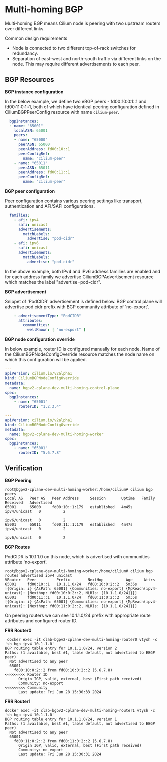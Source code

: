Multi-homing BGP
================

Multi-homing BGP means Cilium node is peering with two upstream routers over different links.

Common design requirements

- Node is connected to two different top-of-rack switches for redundancy.
- Separation of east-west and north-south traffic via different links on the node. This may require different advertisements to each peer.

BGP Resources
-------------

**BGP instance configuration**

In the below example, we define two eBGP peers - fd00:10:0:1::1 and fd00:11:0:1::1, both of which have identical peering configuration defined in
CiliumBGPPeerConfig resource with name `cilium-peer`.

```yaml
  bgpInstances:
  - name: "65001"
    localASN: 65001
    peers:
    - name: "65000"
      peerASN: 65000
      peerAddress: fd00:10::1
      peerConfigRef:
        name: "cilium-peer"
    - name: "65011"
      peerASN: 65011
      peerAddress: fd00:11::1
      peerConfigRef:
        name: "cilium-peer"
```


**BGP peer configuration**

Peer configuration contains various peering settings like transport, authentication and AFI/SAFI configurations.

```yaml
  families:
    - afi: ipv4
      safi: unicast
      advertisements:
        matchLabels:
          advertise: "pod-cidr"
    - afi: ipv6
      safi: unicast
      advertisements:
        matchLabels:
          advertise: "pod-cidr"
```

In the above example, both IPv4 and IPv6 address families are enabled and for each address family we advertise CiliumBGPAdvertisement resource
which matches the label "advertise=pod-cidr".

**BGP advertisement**

Snippet of 'PodCIDR' advertisement is defined below. BGP control plane will advertise pod cidr prefix with BGP community attribute of 'no-export'.

```yaml
    - advertisementType: "PodCIDR"
      attributes:
        communities:
          wellKnown: [ "no-export" ]
```

**BGP node configuration override**

In below example, router ID is configured manually for each node. Name of the CiliumBGPNodeConfigOverride resource matches the node name on which this 
configuration will be applied.

```yaml
---
apiVersion: cilium.io/v2alpha1
kind: CiliumBGPNodeConfigOverride
metadata:
  name: bgpv2-cplane-dev-multi-homing-control-plane
spec:
  bgpInstances:
    - name: "65001"
      routerID: "1.2.3.4"

---
apiVersion: cilium.io/v2alpha1
kind: CiliumBGPNodeConfigOverride
metadata:
  name: bgpv2-cplane-dev-multi-homing-worker
spec:
  bgpInstances:
    - name: "65001"
      routerID: "5.6.7.8"
```

Verification
------------

**BGP Peering**

```
root@bgpv2-cplane-dev-multi-homing-worker:/home/cilium# cilium bgp peers
Local AS   Peer AS   Peer Address     Session       Uptime   Family         Received   Advertised
65001      65000     fd00:10::1:179   established   4m45s    ipv4/unicast   0          2
                                                             ipv6/unicast   0          2
65001      65011     fd00:11::1:179   established   4m47s    ipv4/unicast   0          2
                                                             ipv6/unicast   0          2

```

**BGP Routes**

PodCIDR is 10.1.1.0 on this node, which is advertised with communities attribute 'no-export'.

```
root@bgpv2-cplane-dev-multi-homing-worker:/home/cilium# cilium bgp routes advertised ipv4 unicast
VRouter   Peer         Prefix        NextHop          Age     Attrs
65001     fd00:10::1   10.1.1.0/24   fd00:10:0:2::2   5m35s   [{Origin: i} {AsPath: 65001} {Communities: no-export} {MpReach(ipv4-unicast): {Nexthop: fd00:10:0:2::2, NLRIs: [10.1.1.0/24]}}]
65001     fd00:11::1   10.1.1.0/24   fd00:11:0:2::2   5m35s   [{Origin: i} {AsPath: 65001} {Communities: no-export} {MpReach(ipv4-unicast): {Nexthop: fd00:11:0:2::2, NLRIs: [10.1.1.0/24]}}]
```

On peering routers we can see 10.1.1.0/24 prefix with appropriate route attributes and configured router ID.

**FRR Router0**

```
 docker exec -it clab-bgpv2-cplane-dev-multi-homing-router0 vtysh -c 'sh bgp ipv4 10.1.1.0'
BGP routing table entry for 10.1.1.0/24, version 2
Paths: (1 available, best #1, table default, not advertised to EBGP peer)
  Not advertised to any peer
  65001
    fd00:10:0:2::2 from fd00:10:0:2::2 (5.6.7.8)               <<<<<<<<< Router ID
      Origin IGP, valid, external, best (First path received)
      Community: no-export                                     <<<<<<<<< Community
      Last update: Fri Jun 28 15:30:33 2024
```

**FRR Router1**

```
docker exec -it clab-bgpv2-cplane-dev-multi-homing-router1 vtysh -c 'sh bgp ipv4 10.1.1.0'
BGP routing table entry for 10.1.1.0/24, version 1
Paths: (1 available, best #1, table default, not advertised to EBGP peer)
  Not advertised to any peer
  65001
    fd00:11:0:2::2 from fd00:11:0:2::2 (5.6.7.8)
      Origin IGP, valid, external, best (First path received)
      Community: no-export
      Last update: Fri Jun 28 15:30:31 2024
```
